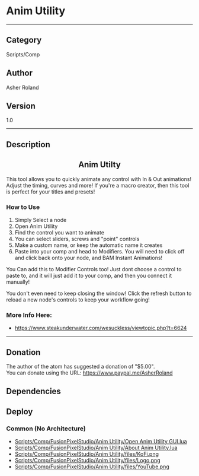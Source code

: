 # Anim Utility
___

## Category
Scripts/Comp

## Author
Asher Roland

## Version
1.0

___

## Description
<h2><center>Anim Utilty</h2>
<p>This tool allows you to quickly animate any control with In & Out animations! Adjust the timing, curves and more! If you're a macro creator, then this tool is perfect for your titles and presets!</p>

<h3>How to Use</h3>
<ol>
	<li>Simply Select a node</li>
	<li>Open Anim Utility</li>
	<li>Find the control you want to animate</li>
	<li>You can select sliders, screws and "point" controls</li>
	<li>Make a custom name, or keep the automatic name it creates</li>
	<li>Paste into your comp and head to Modifiers. You will need to click off and click back onto your node, and BAM Instant Animations!</li>
</ol>

<p>You Can add this to Modifier Controls too! Just dont choose a control to paste to, and it will just add it to your comp, and then you connect it manually!</p>
<p>You don't even need to keep closing the window! Click the refresh button to reload a new node's controls to keep your workflow going!</p>

<h3>More Info Here:</h3>

<ul>
	<li><a href="">https://www.steakunderwater.com/wesuckless/viewtopic.php?t=6624</a></li>
</ul>


___

## Donation
The author of the atom has suggested a donation of "$5.00".  
You can donate using the URL: <a href="https://www.paypal.me/AsherRoland" class="button">https://www.paypal.me/AsherRoland</a>
## Dependencies

## Deploy

### Common (No Architecture)

<ul>
<li><a href="https://gitlab.com/WeSuckLess/Reactor/-/blob/master/Atoms/com.AsherRoland.AnimUtility/Scripts/Comp/FusionPixelStudio/Anim Utility/Open Anim Utility GUI.lua?ref_type=heads">Scripts/Comp/FusionPixelStudio/Anim Utility/Open Anim Utility GUI.lua</a></li>
<li><a href="https://gitlab.com/WeSuckLess/Reactor/-/blob/master/Atoms/com.AsherRoland.AnimUtility/Scripts/Comp/FusionPixelStudio/Anim Utility/About Anim Utility.lua?ref_type=heads">Scripts/Comp/FusionPixelStudio/Anim Utility/About Anim Utility.lua</a></li>
<li><a href="https://gitlab.com/WeSuckLess/Reactor/-/blob/master/Atoms/com.AsherRoland.AnimUtility/Scripts/Comp/FusionPixelStudio/Anim Utility/files/KoFi.png?ref_type=heads">Scripts/Comp/FusionPixelStudio/Anim Utility/files/KoFi.png</a></li>
<li><a href="https://gitlab.com/WeSuckLess/Reactor/-/blob/master/Atoms/com.AsherRoland.AnimUtility/Scripts/Comp/FusionPixelStudio/Anim Utility/files/Logo.png?ref_type=heads">Scripts/Comp/FusionPixelStudio/Anim Utility/files/Logo.png</a></li>
<li><a href="https://gitlab.com/WeSuckLess/Reactor/-/blob/master/Atoms/com.AsherRoland.AnimUtility/Scripts/Comp/FusionPixelStudio/Anim Utility/files/YouTube.png?ref_type=heads">Scripts/Comp/FusionPixelStudio/Anim Utility/files/YouTube.png</a></li>
</ul>
